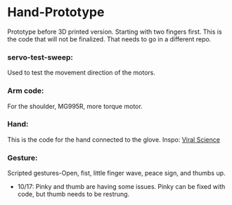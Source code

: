 # Hand-Prototype
Prototype before 3D printed version. Starting with two fingers first. 
This is the code that will not be finalized. That needs to go in a different repo.
### servo-test-sweep: 
Used to test the movement direction of the motors. 

### Arm code: 
For the shoulder, MG995R, more torque motor. 

### Hand: 
This is the code for the hand connected to the glove. 
Inspo: [Viral Science](https://www.viralsciencecreativity.com/post/arduino-flex-sensor-controlled-robot-hand)

### Gesture: 
Scripted gestures-Open, fist, little finger wave, peace sign, and thumbs up. 
- 10/17: Pinky and thumb are having some issues. Pinky can be fixed with code, but thumb needs to be restrung. 
